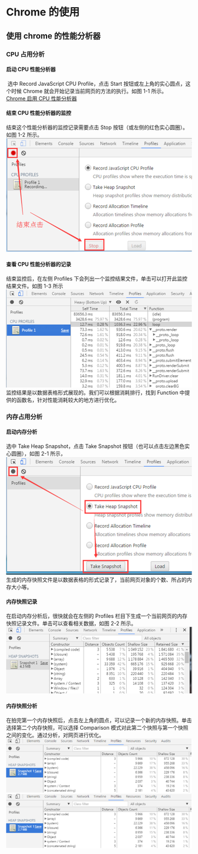 # Chrome 的使用

## 使用 chrome 的性能分析器

### CPU 占用分析

#### 启动 CPU 性能分析器

​ 选中 Record JavaScript CPU Profile，点击 Start 按钮或左上角的实心圆点，这个时候 Chrome 就会开始记录当前网页的方法的执行。如图 1-1 所示。  
[Chrome 启用 CPU 性能分析器](./img/Chrome启用CPU性能分析器.png)

#### 结束 CPU 性能分析器的监控

结束这个性能分析器的监控记录需要点击 Stop 按钮（或左侧的红色实心圆圈）。如图 1-2 所示。  
![Chrome结束CPU性能分析器的监控](./img/Chrome结束CPU性能分析器的监控.png)

#### 查看 CPU 性能分析器的记录

结束监控后，在左侧 Profiles 下会列出一个监控结果文件，单击可以打开此监控结果文件。如图 1-3 所示  
![Chrome查看CPU性能分析器的记录](./img/Chrome查看CPU性能分析器的记录.png)  
监控结果是以数据表格形式展现的。我们可以根据消耗排行，找到 Function 中提供的函数名，针对性能消耗较大的地方进行优化。

### 内存占用分析

#### 启动内存分析

选中 Take Heap Snapshot，点击 Take Snapshot 按钮（也可以点击左边黑色实心圆圈），如图 2-1 所示，  
![Chrome启动内存分析](./img/Chrome启动内存分析.png)  
生成的内存快照文件是以数据表格的形式记录了，当前网页对象的个数、所占的内存大小等。

#### 内存快照记录

在启动内存分析后，很快就会在左侧的 Profiles 栏目下生成一个当前网页的内存快照记录文件。单击可以查看相关数据，如图 2-2 所示。  
![Chrome内存快照记录](./img/Chrome内存快照记录.png)

#### 内存快照分析

在拍完第一个内存快照后，点击左上角的圆点，可以记录一个新的内存快照。单击选择第二个内存快照，可以选择 Comparison 模式对此第二个快照与第一个快照之间的变化。通过分析，对网页进行优化。  
![Chrome内存快照分析](./img/Chrome内存快照分析.png)  
![Chrome内存快照分析Comparison](./img/Chrome内存快照分析.png)
